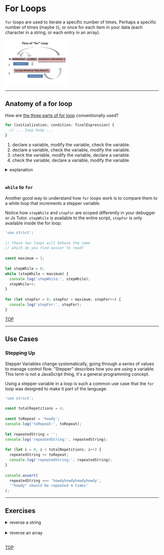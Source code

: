 # For Loops

`for` loops are used to iterate a specific number of times. Perhaps a specific number of times (maybe `5`), or once for each item in your data (each character in a string, or each entry in an array).

<a href="https://www.freecodecamp.org/news/exploring-javascript-for-in-loops-bdfc226d8515/" target="_blank"><img src="./for-loop-diagram.jpeg" style="height: 40%; width: 40%;" /></a>

---

## Anatomy of a for loop

How are [the three parts of for loop](https://developer.mozilla.org/en-US/docs/Web/JavaScript/Reference/statements/for) conventionally used?

```js
for (initialization; condition; finalExpression) {
  // ... loop body ...
}
```

1. declare a variable, modify the variable, check the variable.
2. declare a variable, check the variable, modify the variable.
3. check the variable, modify the variable, declare a variable.
4. check the variable, declare a variable, modify the variable.

<details>
<summary>explanation</summary>

The correct answer is `2`.

```js
// 1: avoid avoidable mistakes
'use strict';

for (
  // 2: declare and assign the `step` variable
  let step = 0; // initialization
  // 3, 6, 9, 12: check if `step` is less than 3
  step < 3; // condition
  // 5, 8, 11: add 1 to `step`
  step++ // step
) {
  // 4, 7, 10: log the current value of `step`
  console.log(step);
}
```

</details>
<br>

### `while` to `for`

Another good way to understand how `for` loops work is to compare them to a while loop that increments a stepper variable.

Notice how `stepWhile` and `stepFor` are scoped differently in your debugger or Js Tutor. `stepWhile` is available to the entire script, `stepFor` is only available inside the for loop:

```js
'use strict';

// these two loops will behave the same
// which do you find easier to read?

const maximum = 3;

let stepWhile = 0;
while (stepWhile < maximum) {
  console.log('stepWhile:', stepWhile);
  stepWhile++;
}

for (let stepFor = 0; stepFor < maximum; stepFor++) {
  console.log('stepFor:', stepFor);
}
```

[TOP](for-loops)

---

## Use Cases

### Stepping Up

Stepper Variables change systematically, going through a series of values to manage control flow. "Stepper" describes how you are using a variable. This term is not a JavaScript thing, it's a general programming concept.

Using a stepper variable in a loop is such a common use case that the `for` loop was designed to make it part of the language.

```js
'use strict';

const totalRepetitions = 4;

const toRepeat = 'howdy';
console.log('toRepeat:', toRepeat);

let repeatedString = '';
console.log('repeatedString:', repeatedString);

for (let i = 0; i < totalRepetitions; i++) {
  repeatedString += toRepeat;
  console.log('repeatedString:', repeatedString);
}

console.assert(
  repeatedString === 'howdyhowdyhowdyhowdy',
  '"howdy" should be repeated 4 times'
);
```

---

## Exercises

<details>
<summary>reverse a string</summary>

```js
'use strict';

// reverse a string

const originalString = 'jklm';
console.log('originalString:', originalString);

let reversedString = '';
console.log('reversedString:', reversedString);

for (_; _; _) {
  const nextLetter = _;
  reversedString = _ + _;
  console.log('reversedString:', reversedString);
}

console.assert(
  reversedString === 'mlkj',
  'reversed string is the original reversed'
);
```

</details>
<br>

<details>
<summary>reverse an array</summary>

```js
'use strict';

// reverse an array

const originalArray = ['j', 'k', 'l', 'm'];
console.log('originalArray:', originalArray);

const reversedArray = [];
console.log('reversedArray:', reversedArray);

for (_; _; _) {
  const nextLetter = _;
  reversedArray._(_);
  console.log('reversedArray:', reversedArray);
}

const joinedArray = reversedArray.join('');

console.assert(
  joinedArray === 'mlkj',
  'reversed string is the original reversed'
);
```

</details>
<br>

[TOP](for-loops)
